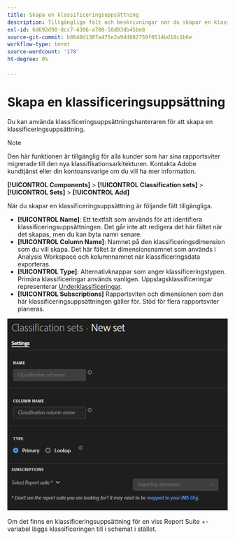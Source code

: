 ```yaml
---
title: Skapa en klassificeringsuppsättning
description: Tillgängliga fält och beskrivningar när du skapar en klassificeringsuppsättning.
exl-id: 6d692d90-8cc7-4306-a780-58d03db45be8
source-git-commit: b8640d1387a475e2a9dd082759f0514bd18c1b6e
workflow-type: tm+mt
source-wordcount: '178'
ht-degree: 0%

---
```


# Skapa en klassificeringsuppsättning

Du kan använda klassificeringsuppsättningshanteraren för att skapa en klassificeringsuppsättning.

>[!NOTE]
>
>Den här funktionen är tillgänglig för alla kunder som har sina rapportsviter migrerade till den nya klassifikationsarkitekturen. Kontakta Adobe kundtjänst eller din kontoansvarige om du vill ha mer information.

**[!UICONTROL Components]** > **[!UICONTROL Classification sets]** > **[!UICONTROL Sets]** > **[!UICONTROL Add]**

När du skapar en klassificeringsuppsättning är följande fält tillgängliga.

* **[!UICONTROL Name]**: Ett textfält som används för att identifiera klassificeringsuppsättningen. Det går inte att redigera det här fältet när det skapas, men du kan byta namn senare.
* **[!UICONTROL Column Name]**: Namnet på den klassificeringsdimension som du vill skapa. Det här fältet är dimensionsnamnet som används i Analysis Workspace och kolumnnamnet när klassificeringsdata exporteras.
* **[!UICONTROL Type]**: Alternativknappar som anger klassificeringstypen. Primära klassificeringar används vanligen. Uppslagsklassificeringar representerar [Underklassificeringar](../c-sub-classifications.md).
* **[!UICONTROL Subscriptions]** Rapportsviten och dimensionen som den här klassificeringsuppsättningen gäller för. Stöd för flera rapportsviter planeras.

![Skapa en klassificeringsuppsättning](../assets/classification-set-create.png)

Om det finns en klassificeringsuppsättning för en viss Report Suite +-variabel läggs klassificeringen till i schemat i stället.
